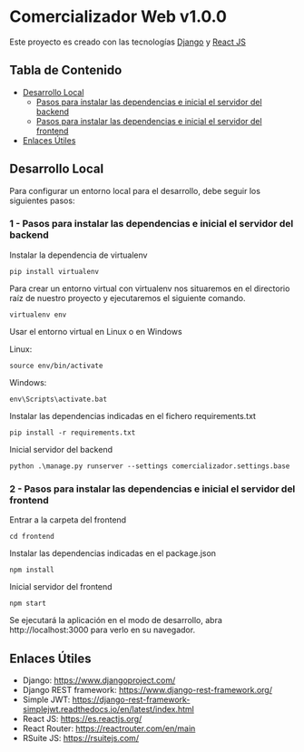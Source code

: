 # Comercializador Web v1.0.0

Este proyecto es creado con las tecnologías [Django](https://www.djangoproject.com/) y [React JS](https://es.reactjs.org/)


## Tabla de Contenido
- [Desarrollo Local](#desarrollo-local)
  - [Pasos para instalar las dependencias e inicial el servidor del backend](#1---pasos-para-instalar-las-dependencias-e-inicial-el-servidor-del-backend)
  - [Pasos para instalar las dependencias e inicial el servidor del frontend](#2---pasos-para-instalar-las-dependencias-e-inicial-el-servidor-del-frontend)
- [Enlaces Útiles](#enlaces-útiles)

## Desarrollo Local
Para configurar un entorno local para el desarrollo, debe seguir los siguientes pasos:

### 1 - Pasos para instalar las dependencias e inicial el servidor del backend

Instalar la dependencia de virtualenv
```
pip install virtualenv
```

Para crear un entorno virtual con virtualenv nos situaremos en el directorio raíz de nuestro proyecto y ejecutaremos el siguiente comando.
```
virtualenv env
```

Usar el entorno virtual en Linux o en Windows

Linux:
```
source env/bin/activate
```

Windows:
```
env\Scripts\activate.bat
```

Instalar las dependencias indicadas en el fichero requirements.txt
```
pip install -r requirements.txt
```

Inicial servidor del backend
```
python .\manage.py runserver --settings comercializador.settings.base 
```

### 2 - Pasos para instalar las dependencias e inicial el servidor del frontend

Entrar a la carpeta del frontend
```
cd frontend
```

Instalar las dependencias indicadas en el package.json
```
npm install
```

Inicial servidor del frontend
```
npm start
```

Se ejecutará la aplicación en el modo de desarrollo, abra http://localhost:3000 para verlo en su navegador.

## Enlaces Útiles
- Django: https://www.djangoproject.com/
- Django REST framework: https://www.django-rest-framework.org/
- Simple JWT: https://django-rest-framework-simplejwt.readthedocs.io/en/latest/index.html
- React JS: https://es.reactjs.org/
- React Router: https://reactrouter.com/en/main
- RSuite JS: https://rsuitejs.com/